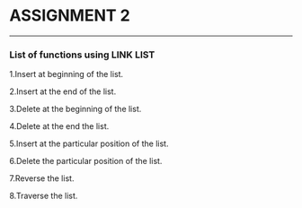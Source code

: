 # ASSIGNMENT 2
--------------

### List of functions using LINK LIST


1.Insert at beginning of the list.


2.Insert at the end of the list.


3.Delete at the beginning of the list.


4.Delete at the end the list.


5.Insert at the particular position of the list.


6.Delete the particular position of the list.


7.Reverse the list.


8.Traverse the list.


